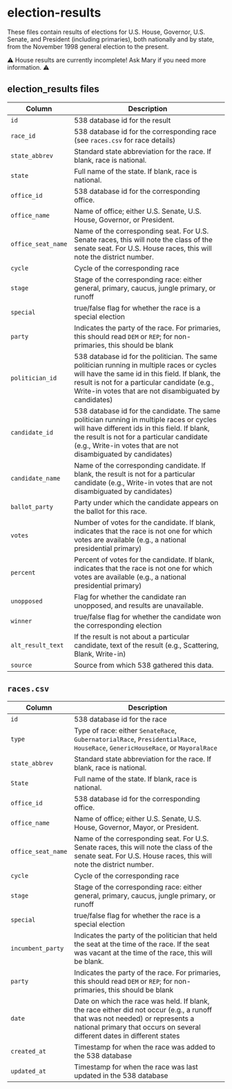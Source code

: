 # election-results

These files contain results of elections for U.S. House, Governor, U.S. Senate, and President (including primaries), both nationally and by state, from the November 1998 general election to the present.

:warning: House results are currently incomplete! Ask Mary if you need more information. :warning:

## election_results files

Column | Description
-------|------------
`id` | 538 database id for the result
`race_id` | 538 database id for the corresponding race (see `races.csv` for race details)
`state_abbrev` | Standard state abbreviation for the race. If blank, race is national.
`state` | Full name of the state. If blank, race is national.
 `office_id` | 538 database id for the corresponding office.
 `office_name` | Name of office; either U.S. Senate, U.S. House, Governor, or President.
 `office_seat_name` | Name of the corresponding seat. For U.S. Senate races, this will note the class of the senate seat. For U.S. House races, this will note the district number.
 `cycle` | Cycle of the corresponding race
 `stage` | Stage of the corresponding race: either general, primary, caucus, jungle primary, or runoff
 `special` | true/false flag for whether the race is a special election
 `party` | Indicates the party of the race. For primaries, this should read `DEM` or `REP`; for non-primaries, this should be blank
 `politician_id` | 538 database id for the politician. The same politician running in multiple races or cycles will have the same id in this field. If blank, the result is not for a particular candidate (e.g., Write-in votes that are not disambiguated by candidates)
 `candidate_id` | 538 database id for the candidate. The same politician running in multiple races or cycles will have different ids in this field.  If blank, the result is not for a particular candidate (e.g., Write-in votes that are not disambiguated by candidates)
 `candidate_name` | Name of the corresponding candidate.  If blank, the result is not for a particular candidate (e.g., Write-in votes that are not disambiguated by candidates)
 `ballot_party` | Party under which the candidate appears on the ballot for this race.
 `votes` | Number of votes for the candidate. If blank, indicates that the race is not one for which votes are available (e.g., a national presidential primary)
 `percent` | Percent of votes for the candidate. If blank, indicates that the race is not one for which votes are available (e.g., a national presidential primary)
 `unopposed` | Flag for whether the candidate ran unopposed, and results are unavailable.
  `winner` | true/false flag for whether the candidate won the corresponding election
  `alt_result_text` | If the result is not about a particular candidate, text of the result (e.g., Scattering, Blank, Write-in)
  `source` | Source from which 538 gathered this data.
  

## `races.csv`

Column | Description
-------|------------
`id` | 538 database id for the race
`type` | Type of race: either `SenateRace`, `GubernatorialRace`, `PresidentialRace`, `HouseRace`, `GenericHouseRace`, or `MayoralRace`
`state_abbrev` | Standard state abbreviation for the race. If blank, race is national.
`State` | Full name of the state. If blank, race is national.
`office_id` | 538 database id for the corresponding office.
`office_name` | Name of office; either U.S. Senate, U.S. House, Governor, Mayor, or President.
`office_seat_name` | Name of the corresponding seat. For U.S. Senate races, this will note the class of the senate seat. For U.S. House races, this will note the district number.
`cycle` | Cycle of the corresponding race
`stage` | Stage of the corresponding race: either general, primary, caucus, jungle primary, or runoff
`special` | true/false flag for whether the race is a special election
`incumbent_party` | Indicates the party of the politician that held the seat at the time of the race. If the seat was vacant at the time of the race, this will be blank.
`party` | Indicates the party of the race. For primaries, this should read `DEM` or `REP`; for non-primaries, this should be blank
`date` | Date on which the race was held. If blank, the race either did not occur (e.g., a runoff that was not needed) or represents a national primary that occurs on several different dates in different states
`created_at` | Timestamp for when the race was added to the 538 database
`updated_at` | Timestamp for when the race was last updated in the 538 database

